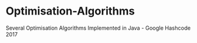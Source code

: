 # Optimisation-Algorithms
Several Optimisation Algorithms Implemented in Java - Google Hashcode 2017
